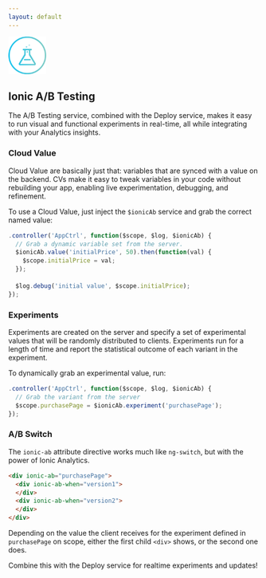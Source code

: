 ```yaml
---
layout: default
---
```


<img src="/img/ab-preview.png" style="width: 76px">

Ionic A/B Testing
------

The A/B Testing service, combined with the Deploy service, makes it easy to run visual and functional
experiments in real-time, all while integrating with your Analytics insights.

### Cloud Value

Cloud Value are basically just that: variables that are synced with a value on the backend. CVs make
it easy to tweak variables in your code without rebuilding your app, enabling live experimentation, debugging, and
refinement.

To use a Cloud Value, just inject the `$ionicAb` service and grab the correct named value:

```javascript
.controller('AppCtrl', function($scope, $log, $ionicAb) {
  // Grab a dynamic variable set from the server.
  $ionicAb.value('initialPrice', 50).then(function(val) {
    $scope.initialPrice = val;
  });

  $log.debug('initial value', $scope.initialPrice);
});
```
### Experiments

Experiments are created on the server and specify a set of experimental values
that will be randomly distributed to clients. Experiments run for a length
of time and report the statistical outcome of each variant in the experiment.

To dynamically grab an experimental value, run:

```javascript
.controller('AppCtrl', function($scope, $log, $ionicAb) {
  // Grab the variant from the server
  $scope.purchasePage = $ionicAb.experiment('purchasePage');
});
```

### A/B Switch

The `ionic-ab` attribute directive works much like `ng-switch`, but with the power of Ionic Analytics.

```html
<div ionic-ab="purchasePage">
  <div ionic-ab-when="version1">
  </div>
  <div ionic-ab-when="version2">
  </div>
</div>
```

Depending on the value the client receives for the experiment defined in `purchasePage` on scope,
either the first child `<div>` shows, or the second one does.

Combine this with the Deploy service for realtime experiments and updates!
